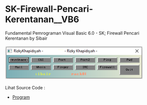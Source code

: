 # SK-Firewall-Pencari-Kerentanan__VB6
Fundamental Pemrograman Visual Basic 6.0 - SK; Firewall Pencari Kerentanan by Sibair<br><br>
<img src="https://github.com/RizkyKhapidsyah/SK-Firewall-Pencari-Kerentanan__VB6/blob/main/result/001.PNG"><br><br>
Lihat Source Code : <br>
- <a href="https://github.com/RizkyKhapidsyah/SK-Firewall-Pencari-Kerentanan__VB6">Program</a>
